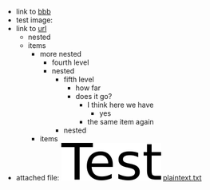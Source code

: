 - link to [bbb](../aaa/bbb.md)
- test image: 
- link to [url](https://github.com/giuspen/cherrytree/releases/tag/v1.1.3)
   - nested
   - items
      - more nested
         - fourth level
         - nested
            - fifth level
               - how far
               - does it go?
                  - I think here we have
                     - yes
                  - the same item again
            - nested
      - items
- attached file: ![unnamed_bdd640fb06674ad19c80317fa3b1799d](./unnamed_bdd640fb06674ad19c80317fa3b1799d.png)
[plaintext.txt](./plaintext.txt)
